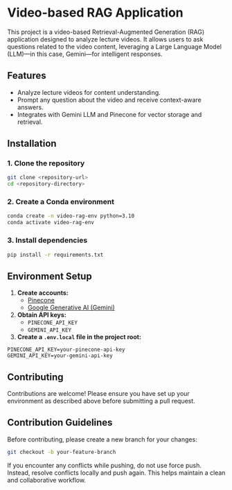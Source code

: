 # Video-based RAG Application

This project is a video-based Retrieval-Augmented Generation (RAG) application designed to analyze lecture videos. It allows users to ask questions related to the video content, leveraging a Large Language Model (LLM)—in this case, Gemini—for intelligent responses.

## Features

- Analyze lecture videos for content understanding.
- Prompt any question about the video and receive context-aware answers.
- Integrates with Gemini LLM and Pinecone for vector storage and retrieval.

## Installation

### 1. Clone the repository

```bash
git clone <repository-url>
cd <repository-directory>
```

### 2. Create a Conda environment

```bash
conda create -n video-rag-env python=3.10
conda activate video-rag-env
```

### 3. Install dependencies

```bash
pip install -r requirements.txt
```

## Environment Setup

1. **Create accounts:**
   - [Pinecone](https://www.pinecone.io/)
   - [Google Generative AI (Gemini)](https://ai.google.dev/)
2. **Obtain API keys:**
   - `PINECONE_API_KEY`
   - `GEMINI_API_KEY`
3. **Create a `.env.local` file in the project root:**

```
PINECONE_API_KEY=your-pinecone-api-key
GEMINI_API_KEY=your-gemini-api-key
```

## Contributing

Contributions are welcome! Please ensure you have set up your environment as described above before submitting a pull request.

## Contribution Guidelines

Before contributing, please create a new branch for your changes:

```bash
git checkout -b your-feature-branch
```

If you encounter any conflicts while pushing, do not use force push. Instead, resolve conflicts locally and push again. This helps maintain a clean and collaborative workflow.
